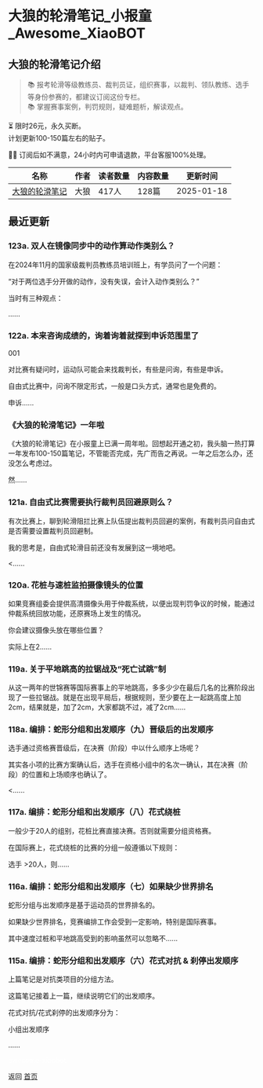 # 大狼的轮滑笔记_小报童_Awesome_XiaoBOT

## 大狼的轮滑笔记介绍
> 📚 报考轮滑等级教练员、裁判员证，组织赛事，以裁判、领队教练、选手等身份参赛的，都建议订阅这份专栏。    
📚 掌握赛事案例，判罚规则，疑难题析，解读观点。    
    
⏳ 限时26元，永久买断。    
计划更新100-150篇左右的贴子。    
    
👩‍💻 订阅后如不满意，24小时内可申请退款，平台客服100%处理。  
  


|名称|作者|读者数量|内容数量|更新时间|
|---|---|---|---|---|
|[大狼的轮滑笔记](https://xiaobot.net/p/DalangNotes_01?refer=0b133df9-27dc-423b-8101-639049001c13)|大狼|417人|128篇|2025-01-18|

## 最近更新
### 123a. 双人在镜像同步中的动作算动作类别么？

在2024年11月的国家级裁判员教练员培训班上，有学员问了一个问题：

“对于两位选手分开做的动作，没有失误，会计入动作类别么？”

当时有三种观点：

......

### 122a. 本来咨询成绩的，询着询着就探到申诉范围里了

001

对比赛有疑问时，运动队可能会来找裁判长，有些是问询，有些是申诉。

自由式比赛中，问询不限定形式，一般是口头方式，通常也是免费的。

申诉......

### 《大狼的轮滑笔记》一年啦

《大狼的轮滑笔记》在小报童上已满一周年啦。回想起开通之初，我头脑一热打算一年发布100-150篇笔记，不管能否完成，先广而告之再说。一年之后怎么办，还没怎么考虑过。

然......

### 121a. 自由式比赛需要执行裁判员回避原则么？

有次比赛上，聊到轮滑阻拦比赛上队伍提出裁判员回避的案例，有裁判员问自由式是否需要设置裁判员回避制。

我的思考是，自由式轮滑目前还没有发展到这一境地吧。

<......

### 120a. 花桩与速桩监拍摄像镜头的位置

如果竞赛组委会提供高清摄像头用于仲裁系统，以便出现判罚争议的时候，能通过仲裁系统回放功能，还原赛场上发生的情况。

你会建议摄像头放在哪些位置？

实际上在2......

### 119a. 关于平地跳高的拉锯战及“死亡试跳”制

从这一两年的世锦赛等国际赛事上的平地跳高，多多少少在最后几名的比赛阶段出现了一些拉锯战。就是在出现平局后，根据规则，至少要在上一起跳高度上加2cm，结果就是，加了2cm，大家都跳不过，减了2cm......

### 118a. 编排：蛇形分组和出发顺序（九）晋级后的出发顺序

选手通过资格赛晋级后，在决赛（阶段）中以什么顺序上场呢？

其实各小项的比赛方案确认后，选手在资格小组中的名次一确认，其在决赛（阶段）的位置和上场顺序也确认了。

<......

### 117a. 编排：蛇形分组和出发顺序（八）花式绕桩

一般少于20人的组别，花桩比赛直接决赛。否则就需要分组资格赛。

在国际赛上，花式绕桩的比赛的分组一般遵循以下规则：

选手 >20人，则......

### 116a. 编排：蛇形分组和出发顺序（七）如果缺少世界排名

蛇形分组与出发顺序是基于运动员的世界排名的。

如果缺少世界排名，竞赛编排工作会受到一定影响，特别是国际赛事。

其中速度过桩和平地跳高受到的影响虽然可以忽略不......

### 115a. 编排：蛇形分组和出发顺序（六）花式对抗 & 刹停出发顺序

上篇笔记是对抗类项目的分组方法。

这篇笔记接着上一篇，继续说明它们的出发顺序。

花式对抗/花式刹停的出发顺序分为：

小组出发顺序

......


<a href="https://github.com/Reno9527/awesome-xiaobot" style="color: white; text-decoration: none;">awesome-xiaobot</a>

返回 [首页](../README.md)
